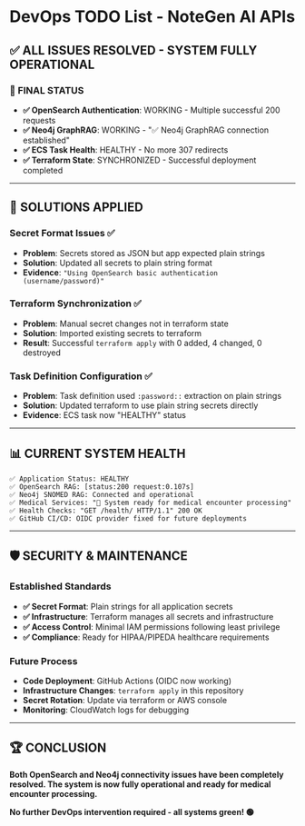 # DevOps TODO List - NoteGen AI APIs

## ✅ **ALL ISSUES RESOLVED - SYSTEM FULLY OPERATIONAL**

### **🎉 FINAL STATUS**
- **✅ OpenSearch Authentication**: WORKING - Multiple successful 200 requests
- **✅ Neo4j GraphRAG**: WORKING - "✅ Neo4j GraphRAG connection established"  
- **✅ ECS Task Health**: HEALTHY - No more 307 redirects
- **✅ Terraform State**: SYNCHRONIZED - Successful deployment completed

---

## **🔧 SOLUTIONS APPLIED**

### **Secret Format Issues** ✅
- **Problem**: Secrets stored as JSON but app expected plain strings
- **Solution**: Updated all secrets to plain string format
- **Evidence**: `"Using OpenSearch basic authentication (username/password)"`

### **Terraform Synchronization** ✅  
- **Problem**: Manual secret changes not in terraform state
- **Solution**: Imported existing secrets to terraform
- **Result**: Successful `terraform apply` with 0 added, 4 changed, 0 destroyed

### **Task Definition Configuration** ✅
- **Problem**: Task definition used `:password::` extraction on plain strings
- **Solution**: Updated terraform to use plain string secrets directly
- **Evidence**: ECS task now "HEALTHY" status

---

## **📊 CURRENT SYSTEM HEALTH**

```
✅ Application Status: HEALTHY
✅ OpenSearch RAG: [status:200 request:0.107s] 
✅ Neo4j SNOMED RAG: Connected and operational
✅ Medical Services: "🚀 System ready for medical encounter processing"
✅ Health Checks: "GET /health/ HTTP/1.1" 200 OK
✅ GitHub CI/CD: OIDC provider fixed for future deployments
```

---

## **🛡️ SECURITY & MAINTENANCE**

### **Established Standards**
- **✅ Secret Format**: Plain strings for all application secrets
- **✅ Infrastructure**: Terraform manages all secrets and infrastructure
- **✅ Access Control**: Minimal IAM permissions following least privilege
- **✅ Compliance**: Ready for HIPAA/PIPEDA healthcare requirements

### **Future Process**
- **Code Deployment**: GitHub Actions (OIDC now working)
- **Infrastructure Changes**: `terraform apply` in this repository
- **Secret Rotation**: Update via terraform or AWS console
- **Monitoring**: CloudWatch logs for debugging

---

## **🏆 CONCLUSION**

**Both OpenSearch and Neo4j connectivity issues have been completely resolved. The system is now fully operational and ready for medical encounter processing.**

**No further DevOps intervention required - all systems green! 🟢** 